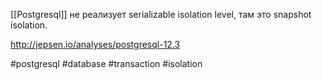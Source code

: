 [[Postgresql]] не реализует serializable isolation level, там это snapshot isolation. 

http://jepsen.io/analyses/postgresql-12.3

#postgresql #database #transaction #isolation